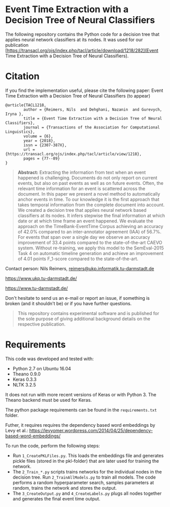 # Event Time Extraction with a Decision Tree of Neural Classifiers
The following repository contains the Python code for a decision tree that applies neural network classifiers at its nodes. It was used for our publication [https://transacl.org/ojs/index.php/tacl/article/download/1218/282](Event Time Extraction with a Decision Tree of Neural Classifiers).


# Citation
If you find the implementation useful, please cite the following paper: Event Time Extraction with a Decision Tree of Neural Classifiers (to appear)

```
@article{TACL1218,
        author = {Reimers, Nils  and Dehghani, Nazanin  and Gurevych, Iryna },
        title = {Event Time Extraction with a Decision Tree of Neural Classifiers},
        journal = {Transactions of the Association for Computational Linguistics},
        volume = {6},
        year = {2018},
        issn = {2307-387X},
        url = {https://transacl.org/ojs/index.php/tacl/article/view/1218},
        pages = {77--89}
}
``` 

> **Abstract:** Extracting the information from text when an event happened is challenging. Documents do not only report on current events, but also on past events as well as on future events. Often, the relevant time information for an event is scattered across the document. In this paper we present a novel method to automatically anchor events in time. To our knowledge it is the first approach that takes temporal information from the complete document into account. We created a decision tree that applies neural network based classifiers at its nodes. It infers stepwise the final information at which date or at which time frame an event happened. We evaluate the approach on the TimeBank-EventTime Corpus achieving an accuracy of 42.0% compared to an inter-annotator agreement (IAA) of 56.7%. For events that span over a single day we observe an accuracy improvement of 33.4 points compared to the state-of-the-art CAEVO system. Without re-training, we apply this model to the SemEval-2015 Task 4 on automatic timeline generation and achieve an improvement of 4.01 points F_1-score compared to the state-of-the-art.


Contact person: Nils Reimers, reimers@ukp.informatik.tu-darmstadt.de

https://www.ukp.tu-darmstadt.de/

https://www.tu-darmstadt.de/


Don't hesitate to send us an e-mail or report an issue, if something is broken (and it shouldn't be) or if you have further questions.

> This repository contains experimental software and is published for the sole purpose of giving additional background details on the respective publication. 


# Requirements

This code was developed and tested with:
- Python 2.7 on Ubuntu 16.04
- Theano 0.9.0
- Keras 0.3.3
- NLTK 3.2.5

It does not run with more recent versions of Keras or with Python 3. The Theano backend must be used for Keras.

The python package requirements can be found in the `requirements.txt` folder.

Futher, it requires requires the dependency based word embeddings by Levy et al.: https://levyomer.wordpress.com/2014/04/25/dependency-based-word-embeddings/

To run the code, perform the following steps:
* Run `1_CreatePKLFiles.py`. This loads the embeddings file and generates pickle files (stored in the pkl-folder) that are later used for training the network.
* The `2_Train_*.py` scripts trains networks for the individual nodes in the decision tree. Run `2_TrainAllModels.py` to train all models. The code performs a random hyperparameter search, samples parameters at random, trains the network and stores the output.
* The `3_CreateOutput.py` and `4_CreateLabels.py` plugs all nodes together and generates the final event time output.

 

